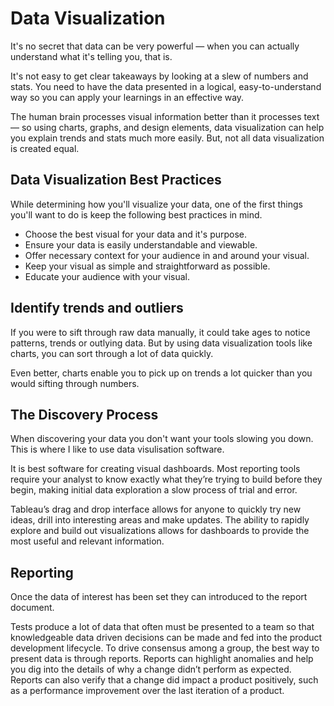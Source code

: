 # Data Visualization

It's no secret that data can be very powerful — when you can actually understand what it's telling you, that is.

It's not easy to get clear takeaways by looking at a slew of numbers and stats. You need to have the data presented in a logical, easy-to-understand way so you can apply your learnings in an effective way.

The human brain processes visual information better than it processes text — so using charts, graphs, and design elements, data visualization can help you explain trends and stats much more easily. But, not all data visualization is created equal.

## Data Visualization Best Practices

While determining how you'll visualize your data, one of the first things you'll want to do is keep the following best practices in mind.

* Choose the best visual for your data and it's purpose.
* Ensure your data is easily understandable and viewable.
* Offer necessary context for your audience in and around your visual.
* Keep your visual as simple and straightforward as possible.
* Educate your audience with your visual.

## Identify trends and outliers
If you were to sift through raw data manually, it could take ages to notice patterns, trends or outlying data. But by using data visualization tools like charts, you can sort through a lot of data quickly. 

Even better, charts enable you to pick up on trends a lot quicker than you would sifting through numbers.

## The Discovery Process
When discovering your data you don't want your tools slowing you down. This is where I like to use data visulisation software.

It is best software for creating visual dashboards. Most reporting tools require your analyst to know exactly what they’re trying to build before they begin, making initial data exploration a slow process of trial and error.

Tableau’s drag and drop interface allows for anyone to quickly try new ideas, drill into interesting areas and make updates. The ability to rapidly explore and build out visualizations allows for dashboards to provide the most useful and relevant information.

## Reporting 
Once the data of interest has been set they can introduced to the report document.

Tests produce a lot of data that often must be presented to a team so that knowledgeable data driven decisions can be made and fed into the product development lifecycle. To drive consensus among a group, the best way to present data is through reports. Reports can highlight anomalies and help you dig into the details of why a change didn’t perform as expected. Reports can also verify that a change did impact a product positively, such as a performance improvement over the last iteration of a product.